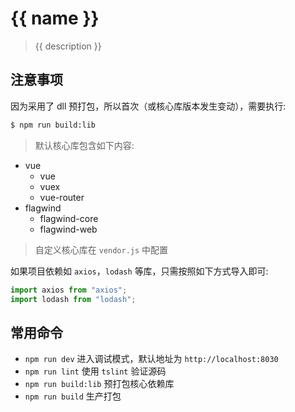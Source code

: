 # {{ name }}

> {{ description }}

## 注意事项

因为采用了 dll 预打包，所以首次（或核心库版本发生变动），需要执行:

``` bash
$ npm run build:lib
```

> 默认核心库包含如下内容:

- vue
    - vue
    - vuex
    - vue-router
- flagwind
    - flagwind-core
    - flagwind-web

> 自定义核心库在 `vendor.js` 中配置

如果项目依赖如 `axios`，`lodash` 等库，只需按照如下方式导入即可:

``` js
import axios from "axios";
import lodash from "lodash";
```

## 常用命令

- `npm run dev` 进入调试模式，默认地址为 `http://localhost:8030`
- `npm run lint` 使用 `tslint` 验证源码
- `npm run build:lib` 预打包核心依赖库
- `npm run build` 生产打包